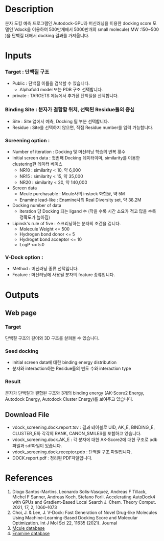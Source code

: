 # Description

 분자 도킹 예측 프로그램인 Autodock-GPU과 머신러닝을 이용한 docking score 모델인 Vdock을 이용하여 500만개에서 5000만개의 small molecule( MW :150~500 )을 단백질 대해서 docking 결과를 가져옵니다.

# Inputs
 ### Target : 단백질 구조 
 - Public : 단백질 이름을 검색할 수 있습니다.
   - Alphafold model 또는 PDB 구조 선택합니다.
 - private : TARGETS 메뉴에서 추가된 단백질을 선택합니다.

 ### Binding Site : 분자가 결합할 위치, 선택된 Residue들의 중심
 - Site : Site 앱에서 예측, Docking 될 부분 선택합니다.
 - Residue : Site를 선택하지 않으면, 직접 Residue number를 입력 가능합니다.

 ### Screening option : 
- Number of iteration : Docking 및 머신러닝 학습의 반복 횟수
- Initial screen data : 첫번째 Docking 데이터이며, similarity를 이용한 clustering한 데이터 베이스
  - NR10 : similarity < 10, 약 6,000
  - NR15 : similarity < 15, 약 35,000
  - NR20 : similarity < 20, 약 140,000
- Screen data
  - Mcule purchasable : Mcule사의 instock 화합물, 약 5M
  - Enamine lead-like : Enamine사의 Real Diversity set, 약 38.2M
- Docking number of data
  - iteration 당 Docking 되는 ligand 수 (작을 수록 시간 소요가 적고 많을 수록 정확도가 높아짐) 
- Lipinsk's rule of five : 스크리닝하는 분자의 조건을 겁니다.
  - Molecule Weight <= 500
  - Hydrogen bond donor <= 5
  - Hydroget bond acceptor <= 10
  - LogP <= 5.0 

 ### V-Dock option : 
 - Method : 머신러닝 종류 선택입니다.
 - Feature : 머신러닝에 사용될 분자의 feature 종류입니다.
 
# Outputs
## Web page
### Target
단백질 구조의 길이와 3D 구조를 살펴볼 수 있습니다.
### Seed docking
 - Initial screen data에 대한 binding energy distribution
 - 분자와 interaction하는 Residue들의 빈도 수와 interaction type 
### Result
분자가 단백질과 결합된 구조와 3개의 binding energy (AK-Score2 Energy, Autodock Energy, Autodock Cluster Energy)를 보여주고 있습니다.

## Download File
 - vdock_screening.dock.report.tsv : 결과 테이블로 UID, AK_E, BINDING_E, CLUSTER_E와 각각의 RANK, CANON_SMILES를 포함하고 있습니다.
 - vdock_screening.dock.AK_E : 각 분자에 대한 AK-Score2에 대한 구조로 pdb파일과 sdf파일이 있습니다.
 - vdock_screening.dock.receptor.pdb : 단백질 구조 파일입니다.
 - DOCK.report.pdf : 정리된 PDF파일입니다.

# References

1. Diogo Santos-Martins, Leonardo Solis-Vasquez, Andreas F Tillack, Michel F Sanner, Andreas Koch, Stefano Forli. Accelerating AutoDock4 with GPUs and Gradient-Based Local Search J. Chem. Theory Comput. 2021, 17, 2, 1060–1073
2. Choi, J. & Lee, J. V-Dock: Fast Generation of Novel Drug-like Molecules Using Machine-Learning-Based Docking Score and Molecular Optimization. Int J Mol Sci 22, 11635 (2021). Journal
3. [Mcule database](https://mcule.com/database/)
4. [Enamine database](https://enamine.net/compound-collections/real-compounds/real-database-subsets)

